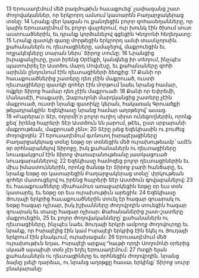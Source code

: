 13 Երուսաղէմում մեծ բազմութիւն հաւաքուեց՝ չափազանց շատ ժողովականներ, որ երկրորդ ամսում կատարեն Բաղարջակերաց տօնը: 14 Նրանք վեր կացան ու քանդեցին բոլոր զոհասեղանները, որ կային Երուսաղէմում եւ բոլոր վայրերում, ուր խունկ էին ծխում սուտ աստուածներին, եւ դրանք կործանելով գցեցին Կեդրոնի հեղեղատը: 15 Նրանք զատկի գառը մորթեցին երկրորդ ամսի տասնչորսին. քահանաներն ու ղեւտացիները, ամաչելով, մաքրուեցին եւ ողջակէզները տարան ներս՝ Տիրոջ տունը: 16 Նրանցից իւրաքանչիւրը, ըստ իրենց Օրէնքի, կանգնեց իր տեղում, ինչպէս պատուիրել էր Աստծու մարդ Մովսէսը, եւ քահանաները զոհի արիւնն ընդունում էին ղեւտացիների ձեռքից: 17 Քանի որ հաւաքուածներից շատերը դեռ չէին մաքրուած, ուստի ղեւտացիները զատկի զոհեր էին մորթում նաեւ նրանց համար, ովքեր Տիրոջ համար դեռ չէին մաքրուած: 18 Քանի որ Եփրեմի, Մանասէի, Իսաքարի, Զաբուղոնի մարդկանցից շատերը չէին մաքրուած, ուստի նրանք զատիկը կերան, հակառակ Գրուածքի թելադրանքին: Եզեկիասը նրանց համար աղօթելով՝ ասաց. 19 «Բարերա՛ր Տէր, ողորմի՛ր բոլոր ուղիղ սիրտ ունեցողներին, որոնք քեզ՝ իրենց հայրերի Տէր Աստծուն են յարում, թէեւ, ըստ սրբարանի մաքրութեան, մաքրուած չեն»: 20 Տէրը լսեց Եզեկիասին ու բուժեց ժողովրդին:
21 Երուսաղէմում գտնուող իսրայէլացիները Բաղարջակերաց տօնը եօթը օր տօնեցին մեծ ուրախութեամբ՝ ամէն օր օրհնաբանելով Տիրոջը, իսկ քահանաներն ու ղեւտացիները նուագակցում էին Տիրոջ փառաբանութեանը յատկացուած նուագարաններով: 22 Եզեկիասը համոզեց բոլոր ղեւտացիներին եւ միւս իմաստուններին, որոնց ծանօթ էր Տիրոջ բարի հանճարը, եւ նրանք եօթը օր կատարեցին Բաղարջակերաց տօնը՝ փրկութեան զոհեր մատուցելով ու իրենց հայրերի Տէր Աստծուն գովաբանելով:
23 Եւ հաւաքուածները միահամուռ առաջարկեցին եօթը օր եւս տօն կատարել. եւ եօթը օր եւս ուրախութիւն արեցին: 24 Եզեկիասը Յուդայի երկրից հաւաքուածներին տուել էր հազար զուարակ ու եօթը հազար ոչխար, իսկ իշխանները ժողովրդին տուեցին հազար զուարակ եւ տասը հազար ոչխար: Քահանաներից շատ-շատերը մաքրուեցին, 25 եւ բոլոր ժողովականները՝ քահանաներն ու ղեւտացիները, ինչպէս նաեւ Յուդայի երկրի ամբողջ ժողովուրդը եւ նրանք, որ Իսրայէլից էին կամ Իսրայէլի երկրից էին եկել ու Յուդայի երկրում էին բնակւում, ուրախացան: 26 Երուսաղէմում մեծ ուրախութիւն եղաւ. Իսրայէլի արքայ Դաւթի որդի Սողոմոնի օրերից սկսած այսպիսի տօն չէր եղել Երուսաղէմում:
27 Ոտքի ելան քահանաներն ու ղեւտացիները եւ օրհնեցին ժողովրդին. նրանց ձայնը լսելի դարձաւ, ու նրանց աղօթքը հասաւ երկինք՝ Տիրոջ սուրբ բնակարանը:
